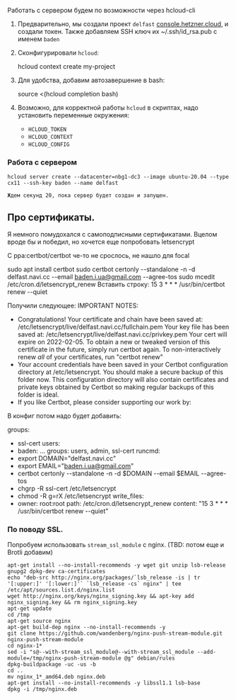 
Работать с сервером будем по возможности через hcloud-cli

1.  Предварительно, мы создали проект `delfast` [console.hetzner.cloud](https://console.hetzner.cloud/),
    и создали токен.
    Также добавляем SSH ключ их ~/.ssh/id_rsa.pub с именем `baden`

2.  Сконфигурировали `hcloud`:

    hcloud context create my-project

3.  Для удобства, добавим автозавершение в bash:

    source <(hcloud completion bash)

4.  Возможно, для корректной работы `hcloud` в скриптах, надо установить переменные окружения:

    * `HCLOUD_TOKEN`
    * `HCLOUD_CONTEXT`
    * `HCLOUD_CONFIG`

### Работа с сервером

    hcloud server create --datacenter=nbg1-dc3 --image ubuntu-20.04 --type cx11 --ssh-key baden --name delfast

    Ждем секунд 20, пока сервер будет создан и запущен.



## Про сертификаты.

Я немного помудохался с самоподписными сертификатами. Вцелом вроде бы и победил, но хочется еще попробовать letsencrypt

C ppa:certbot/certbot че-то не срослось, не нашло для focal

sudo apt install certbot
sudo certbot certonly --standalone -n -d delfast.navi.cc --email baden.i.ua@gmail.com --agree-tos
sudo mcedit /etc/cron.d/letsencrypt_renew
Вставить строку:
15 3 * * * /usr/bin/certbot renew --quiet

Получили следующее:
IMPORTANT NOTES:
 - Congratulations! Your certificate and chain have been saved at:
   /etc/letsencrypt/live/delfast.navi.cc/fullchain.pem
   Your key file has been saved at:
   /etc/letsencrypt/live/delfast.navi.cc/privkey.pem
   Your cert will expire on 2022-02-05. To obtain a new or tweaked
   version of this certificate in the future, simply run certbot
   again. To non-interactively renew *all* of your certificates, run
   "certbot renew"
 - Your account credentials have been saved in your Certbot
   configuration directory at /etc/letsencrypt. You should make a
   secure backup of this folder now. This configuration directory will
   also contain certificates and private keys obtained by Certbot so
   making regular backups of this folder is ideal.
 - If you like Certbot, please consider supporting our work by:



В конфиг потом надо будет добавить:

groups:
  - ssl-cert
users:
  - baden:
  ...
    groups: users, admin, ssl-cert
runcmd:
  - export DOMAIN="delfast.navi.cc"
  - export EMAIL="baden.i.ua@gmail.com"
  - certbot certonly --standalone -n -d $DOMAIN --email $EMAIL --agree-tos
  - chgrp -R ssl-cert /etc/letsencrypt
  - chmod -R g=rX /etc/letsencrypt
write_files:
  - owner: root:root
    path: /etc/cron.d/letsencrypt_renew
    content: "15 3 * * * /usr/bin/certbot renew --quiet"


### По поводу SSL.
Попробуем использовать `stream_ssl_module` c nginx. (TBD: потом еще и Brotli добавим)

```
apt-get install --no-install-recommends -y wget git unzip lsb-release gnupg2 dpkg-dev ca-certificates
echo "deb-src http://nginx.org/packages/`lsb_release -is | tr '[:upper:]' '[:lower:]'` `lsb_release -cs` nginx" | tee /etc/apt/sources.list.d/nginx.list
wget http://nginx.org/keys/nginx_signing.key && apt-key add nginx_signing.key && rm nginx_signing.key
apt-get update
cd /tmp
apt-get source nginx
apt-get build-dep nginx --no-install-recommends -y
git clone https://github.com/wandenberg/nginx-push-stream-module.git nginx-push-stream-module
cd nginx-1*
sed -i "s@--with-stream_ssl_module@--with-stream_ssl_module --add-module=/tmp/nginx-push-stream-module @g" debian/rules
dpkg-buildpackage -uc -us -b
cd ..
mv nginx_1*_amd64.deb nginx.deb
apt-get install --no-install-recommends -y libssl1.1 lsb-base
dpkg -i /tmp/nginx.deb

```
